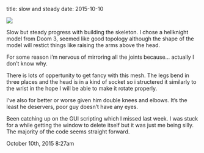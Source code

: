 title: slow and steady
date: 2015-10-10

<img src="./media/130874720359.png"/>
<div class="caption"><p>Slow but steady progress with building the skeleton. I chose a hellknight model from Doom 3, seemed like good topology although the shape of the model will restict things like raising the arms above the head.</p>

<p>For some reason i&rsquo;m nervous of mirroring all the joints because&hellip; actually I don&rsquo;t know why.</p>

<p>There is lots of oppertunity to get fancy with this mesh. The legs bend in three places and the head is in a kind of socket so i structered it similarly to the wrist in the hope I will be able to make it rotate properly.</p>

<p>I&rsquo;ve also for better or worse given him double knees and elbows. It&rsquo;s the least he deservers, poor guy doesn&rsquo;t have any eyes.</p>

<p>Been catching up on the GUI scripting which I missed last week. I was stuck for a while getting the window to delete itself but it was just me being silly. The majority of the code seems straight forward.</p> </div>

<div id="footer">
<span id="timestamp"> October 10th, 2015 8:27am </span>
</div>